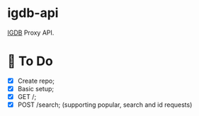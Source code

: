 # igdb-api

[IGDB](https://www.igdb.com/) Proxy API.

# 📌 To Do

- [x] Create repo;
- [x] Basic setup;
- [x] GET /;
- [x] POST /search; (supporting popular, search and id requests)
